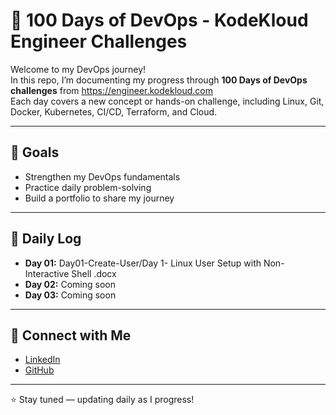 # 🚀 100 Days of DevOps - KodeKloud Engineer Challenges

Welcome to my DevOps journey!  
In this repo, I’m documenting my progress through **100 Days of DevOps challenges** from https://engineer.kodekloud.com   
Each day covers a new concept or hands-on challenge, including Linux, Git, Docker, Kubernetes, CI/CD, Terraform, and Cloud.

------

## 📌 Goals
- Strengthen my DevOps fundamentals  
- Practice daily problem-solving  
- Build a portfolio to share my journey

------

## 📝 Daily Log
- **Day 01:** Day01-Create-User/Day 1- Linux User Setup with Non-Interactive Shell .docx  
- **Day 02:** Coming soon  
- **Day 03:** Coming soon  

---

## 🔗 Connect with Me
- [LinkedIn](https://linkedin.com/in/YOUR-LINK)
- [GitHub](https://github.com/YOUR-USERNAME)

---

⭐ Stay tuned — updating daily as I progress!


